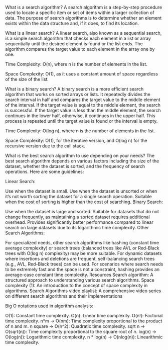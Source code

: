 What is a search algorithm?
A search algorithm is a step-by-step procedure used to locate a specific item or set of items within a larger collection of data. The purpose of search algorithms is to determine whether an element exists within the data structure and, if it does, to find its location.

What is a linear search?
A linear search, also known as a sequential search, is a simple search algorithm that checks each element in a list or array sequentially until the desired element is found or the list ends. The algorithm compares the target value to each element in the array one by one.

Time Complexity: O(n), where n is the number of elements in the list.

Space Complexity: O(1), as it uses a constant amount of space regardless of the size of the list.

What is a binary search?
A binary search is a more efficient search algorithm that works on sorted arrays or lists. It repeatedly divides the search interval in half and compares the target value to the middle element of the interval. If the target value is equal to the middle element, the search is successful. If the target value is less than the middle element, the search continues in the lower half, otherwise, it continues in the upper half. This process is repeated until the target value is found or the interval is empty.

Time Complexity: O(log n), where n is the number of elements in the list.

Space Complexity: O(1), for the iterative version, and O(log n) for the recursive version due to the call stack.

What is the best search algorithm to use depending on your needs?
The best search algorithm depends on various factors including the size of the dataset, whether the dataset is sorted, and the frequency of search operations. Here are some guidelines:

Linear Search:

Use when the dataset is small.
Use when the dataset is unsorted or when it’s not worth sorting the dataset for a single search operation.
Suitable when the cost of sorting is higher than the cost of searching.
Binary Search:

Use when the dataset is large and sorted.
Suitable for datasets that do not change frequently, as maintaining a sorted dataset requires additional overhead.
Provides significantly better performance compared to linear search on large datasets due to its logarithmic time complexity.
Other Search Algorithms:

For specialized needs, other search algorithms like hashing (constant time average complexity) or search trees (balanced trees like AVL or Red-Black trees with O(log n) complexity) may be more suitable.
For dynamic datasets where insertions and deletions are frequent, self-balancing search trees (e.g., AVL, Red-Black trees) can be used.
For scenarios where search needs to be extremely fast and the space is not a constraint, hashing provides an average-case constant time complexity.
Resources
Search algorithm: A structured approach to understanding various search algorithms.
Space complexity (1): An introduction to the concept of space complexity in algorithms.
Search Algorithms video playlist: A comprehensive video series on different search algorithms and their implementations




 Big O notations used in algorithm analysis:

O(1): Constant time complexity.
O(n): Linear time complexity.
O(n!): Factorial time complexity.
n*m -> O(nm): Time complexity proportional to the product of n and m.
n square -> O(n^2): Quadratic time complexity.
sqrt n -> O(sqrt(n)): Time complexity proportional to the square root of n.
log(n) -> O(log(n)): Logarithmic time complexity.
n * log(n) -> O(nlog(n)): Linearithmic time complexity.
